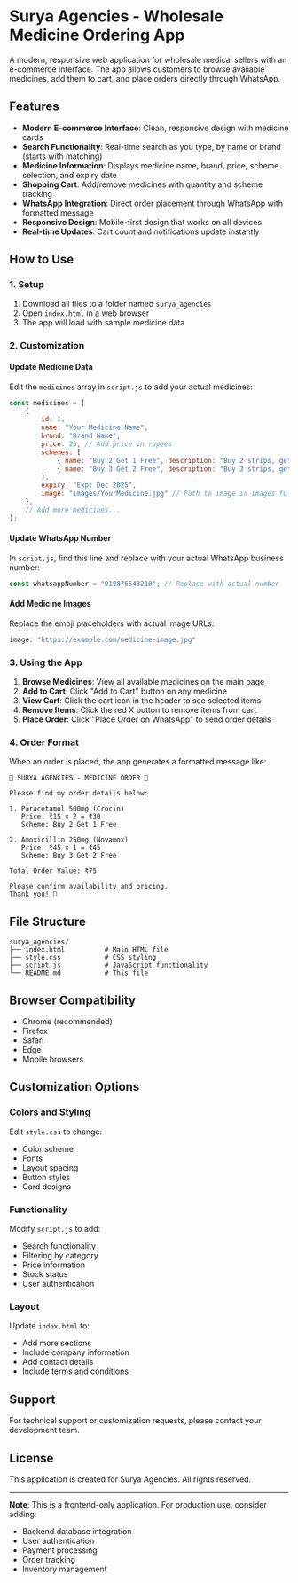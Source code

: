 # Surya Agencies - Wholesale Medicine Ordering App

A modern, responsive web application for wholesale medical sellers with an e-commerce interface. The app allows customers to browse available medicines, add them to cart, and place orders directly through WhatsApp.

## Features

- **Modern E-commerce Interface**: Clean, responsive design with medicine cards
- **Search Functionality**: Real-time search as you type, by name or brand (starts with matching)
- **Medicine Information**: Displays medicine name, brand, price, scheme selection, and expiry date
- **Shopping Cart**: Add/remove medicines with quantity and scheme tracking
- **WhatsApp Integration**: Direct order placement through WhatsApp with formatted message
- **Responsive Design**: Mobile-first design that works on all devices
- **Real-time Updates**: Cart count and notifications update instantly

## How to Use

### 1. Setup
1. Download all files to a folder named `surya_agencies`
2. Open `index.html` in a web browser
3. The app will load with sample medicine data

### 2. Customization

#### Update Medicine Data
Edit the `medicines` array in `script.js` to add your actual medicines:

```javascript
const medicines = [
    {
        id: 1,
        name: "Your Medicine Name",
        brand: "Brand Name",
        price: 25, // Add price in rupees
        schemes: [
            { name: "Buy 2 Get 1 Free", description: "Buy 2 strips, get 1 free" },
            { name: "Buy 3 Get 2 Free", description: "Buy 3 strips, get 2 free" }
        ],
        expiry: "Exp: Dec 2025",
        image: "images/YourMedicine.jpg" // Path to image in images folder
    },
    // Add more medicines...
];
```

#### Update WhatsApp Number
In `script.js`, find this line and replace with your actual WhatsApp business number:

```javascript
const whatsappNumber = "919876543210"; // Replace with actual number
```

#### Add Medicine Images
Replace the emoji placeholders with actual image URLs:

```javascript
image: "https://example.com/medicine-image.jpg"
```

### 3. Using the App

1. **Browse Medicines**: View all available medicines on the main page
2. **Add to Cart**: Click "Add to Cart" button on any medicine
3. **View Cart**: Click the cart icon in the header to see selected items
4. **Remove Items**: Click the red X button to remove items from cart
5. **Place Order**: Click "Place Order on WhatsApp" to send order details

### 4. Order Format

When an order is placed, the app generates a formatted message like:

```
🏥 SURYA AGENCIES - MEDICINE ORDER 🏥

Please find my order details below:

1. Paracetamol 500mg (Crocin)
   Price: ₹15 × 2 = ₹30
   Scheme: Buy 2 Get 1 Free

2. Amoxicillin 250mg (Novamox)
   Price: ₹45 × 1 = ₹45
   Scheme: Buy 3 Get 2 Free

Total Order Value: ₹75

Please confirm availability and pricing.
Thank you! 🙏
```

## File Structure

```
surya_agencies/
├── index.html          # Main HTML file
├── style.css           # CSS styling
├── script.js           # JavaScript functionality
└── README.md           # This file
```

## Browser Compatibility

- Chrome (recommended)
- Firefox
- Safari
- Edge
- Mobile browsers

## Customization Options

### Colors and Styling
Edit `style.css` to change:
- Color scheme
- Fonts
- Layout spacing
- Button styles
- Card designs

### Functionality
Modify `script.js` to add:
- Search functionality
- Filtering by category
- Price information
- Stock status
- User authentication

### Layout
Update `index.html` to:
- Add more sections
- Include company information
- Add contact details
- Include terms and conditions

## Support

For technical support or customization requests, please contact your development team.

## License

This application is created for Surya Agencies. All rights reserved.

---

**Note**: This is a frontend-only application. For production use, consider adding:
- Backend database integration
- User authentication
- Payment processing
- Order tracking
- Inventory management
